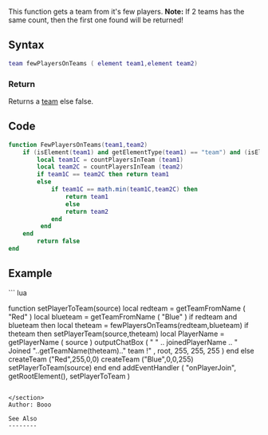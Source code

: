 <lowercasetitle/>

This function gets a team from it's few players. **Note:** If 2 teams has the same count, then the first one found will be returned!

Syntax
------

``` lua
team fewPlayersOnTeams ( element team1,element team2)
```

### Return

Returns a [team](/docs/team.md "wikilink") else false.

Code
----

``` lua
function FewPlayersOnTeams(team1,team2)
    if (isElement(team1) and getElementType(team1) == "team") and (isElement(team2) and getElementType(team2) == "team")  then
        local team1C = countPlayersInTeam (team1)
        local team2C = countPlayersInTeam (team2)
        if team1C == team2C then return team1
        else
            if team1C == math.min(team1C,team2C) then
                return team1
                else
                return team2
            end
         end
    end
        return false
end
```

Example
-------

<section name="Example" class="server" show="true">
``` lua


function setPlayerToTeam(source)
local redteam = getTeamFromName ( "Red" )
local blueteam = getTeamFromName ( "Blue" )
    if redteam and blueteam then
        local theteam = fewPlayersOnTeams(redteam,blueteam)
     if theteam then
        setPlayerTeam(source,theteam)
    local PlayerName = getPlayerName ( source )
    outputChatBox ( "  " .. joinedPlayerName .. "  Joined "..getTeamName(theteam).." team !" , root, 255, 255, 255 )
     end
        else
createTeam ("Red",255,0,0)
createTeam ("Blue",0,0,255)
setPlayerToTeam(source)
    end
end
addEventHandler ( "onPlayerJoin", getRootElement(), setPlayerToTeam )
```

</section>
Author: Booo

See Also
--------
